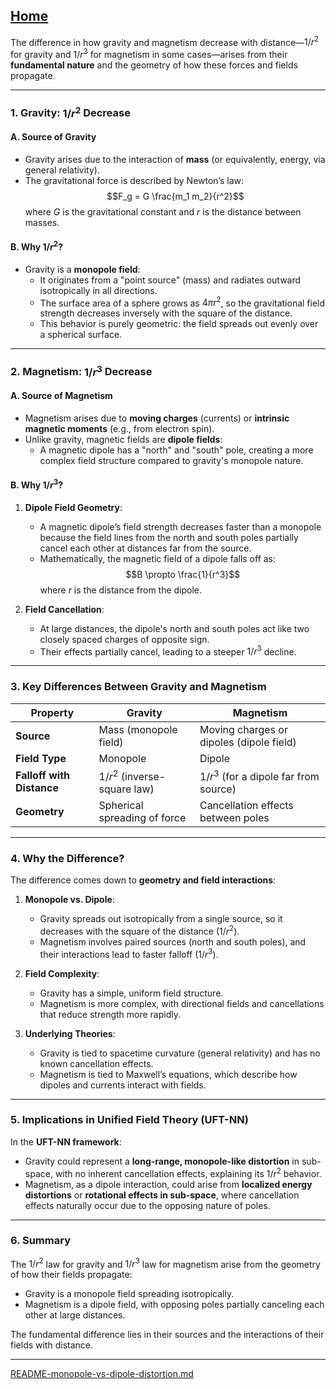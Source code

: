 [Home](https://t2m.io/VwvDcuw)
---

The difference in how gravity and magnetism decrease with distance—$1/r^2$ for gravity and $1/r^3$ for magnetism in some cases—arises from their **fundamental nature** and the geometry of how these forces and fields propagate.

---

### **1. Gravity: $1/r^2$ Decrease**
#### **A. Source of Gravity**
- Gravity arises due to the interaction of **mass** (or equivalently, energy, via general relativity).
- The gravitational force is described by Newton’s law:
  $$F_g = G \frac{m_1 m_2}{r^2}$$
  where $G$ is the gravitational constant and $r$ is the distance between masses.

#### **B. Why $1/r^2$?**
- Gravity is a **monopole field**:
  - It originates from a "point source" (mass) and radiates outward isotropically in all directions.
  - The surface area of a sphere grows as $4\pi r^2$, so the gravitational field strength decreases inversely with the square of the distance.
  - This behavior is purely geometric: the field spreads out evenly over a spherical surface.

---

### **2. Magnetism: $1/r^3$ Decrease**
#### **A. Source of Magnetism**
- Magnetism arises due to **moving charges** (currents) or **intrinsic magnetic moments** (e.g., from electron spin).
- Unlike gravity, magnetic fields are **dipole fields**:
  - A magnetic dipole has a "north" and "south" pole, creating a more complex field structure compared to gravity's monopole nature.

#### **B. Why $1/r^3$?**
1. **Dipole Field Geometry**:
   - A magnetic dipole’s field strength decreases faster than a monopole because the field lines from the north and south poles partially cancel each other at distances far from the source.
   - Mathematically, the magnetic field of a dipole falls off as:
     $$B \propto \frac{1}{r^3}$$
     where $r$ is the distance from the dipole.

2. **Field Cancellation**:
   - At large distances, the dipole's north and south poles act like two closely spaced charges of opposite sign.
   - Their effects partially cancel, leading to a steeper $1/r^3$ decline.

---

### **3. Key Differences Between Gravity and Magnetism**
| **Property**          | **Gravity**                          | **Magnetism**                          |
|------------------------|--------------------------------------|----------------------------------------|
| **Source**             | Mass (monopole field)               | Moving charges or dipoles (dipole field) |
| **Field Type**         | Monopole                            | Dipole                                 |
| **Falloff with Distance** | $1/r^2$ (inverse-square law)   | $1/r^3$ (for a dipole far from source) |
| **Geometry**           | Spherical spreading of force        | Cancellation effects between poles     |

---

### **4. Why the Difference?**
The difference comes down to **geometry and field interactions**:
1. **Monopole vs. Dipole**:
   - Gravity spreads out isotropically from a single source, so it decreases with the square of the distance ($1/r^2$).
   - Magnetism involves paired sources (north and south poles), and their interactions lead to faster falloff ($1/r^3$).

2. **Field Complexity**:
   - Gravity has a simple, uniform field structure.
   - Magnetism is more complex, with directional fields and cancellations that reduce strength more rapidly.

3. **Underlying Theories**:
   - Gravity is tied to spacetime curvature (general relativity) and has no known cancellation effects.
   - Magnetism is tied to Maxwell’s equations, which describe how dipoles and currents interact with fields.

---

### **5. Implications in Unified Field Theory (UFT-NN)**
In the **UFT-NN framework**:
- Gravity could represent a **long-range, monopole-like distortion** in sub-space, with no inherent cancellation effects, explaining its $1/r^2$ behavior.
- Magnetism, as a dipole interaction, could arise from **localized energy distortions** or **rotational effects in sub-space**, where cancellation effects naturally occur due to the opposing nature of poles.

---

### **6. Summary**
The $1/r^2$ law for gravity and $1/r^3$ law for magnetism arise from the geometry of how their fields propagate:
- Gravity is a monopole field spreading isotropically.
- Magnetism is a dipole field, with opposing poles partially canceling each other at large distances. 

The fundamental difference lies in their sources and the interactions of their fields with distance.


---

[README-monopole-vs-dipole-distortion.md](https://t2m.io/d0cqJ2o)

